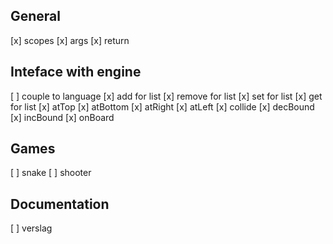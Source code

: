 ## General
[x] scopes
[x] args
[x] return

## Inteface with engine 
[ ] couple to language 
[x] add for list
[x] remove for list
[x] set for list
[x] get for list
[x] atTop
[x] atBottom
[x] atRight
[x] atLeft
[x] collide 
[x] decBound 
[x] incBound 
[x] onBoard

## Games
[ ] snake
[ ] shooter

## Documentation
[ ] verslag

